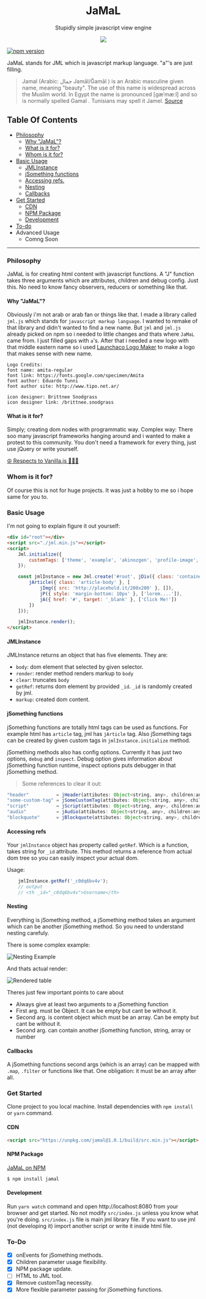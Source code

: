 <div align="center">
<h1>JaMaL</h1>
<p>Stupidly simple javascript view engine</p>
<img src="src/img/logo.png" />
</div>

[![npm version](https://badge.fury.io/js/jamal.svg)](https://badge.fury.io/js/jamal)

JaMaL stands for JML which is javascript markup language. "a"'s are just filling.

> Jamal (Arabic: جمال‎ Jamāl/Ǧamāl ) is an Arabic masculine given name, meaning "beauty". The use of this name is widespread across the Muslim world. In Egypt the name is pronounced [ɡæˈmæːl] and so is normally spelled Gamal . Tunisians may spell it Jamel. [Source](https://en.wikipedia.org/wiki/Jamal)


## Table Of Contents
* [Philosophy](#philosophy)
  * [Why "JaMaL"?](#why-jamal)
  * [What is it for?](#what-is-it-for)
  * [Whom is it for?](#whom-is-it-for)
* [Basic Usage](#basic-usage)
    * [JMLInstance](#jmlinstance)
    * [jSomething functions](#jsomething-functions)
    * [Accessing refs.](#accessing-refs)
    * [Nesting](#nesting)
    * [Callbacks](#callbacks)
* [Get Started](#get-started)
    * [CDN](#cdn)
    * [NPM Package](#npm-package)
    * [Development](#development)
* [To-do](#to-do)
* Advanced Usage
  * Comng Soon     

------

### Philosophy

JaMaL is for creating html content with javascript functions. A "J" function takes three arguments which are attributes, children and debug config. Just this. No need to know fancy observers, reducers or something like that. 

#### Why "JaMaL"?

Obviously i'm not arab or arab fan or things like that. I made a library called `jml.js` which stands for `javascript markup language`. I wanted to remake of that library and didn't wanted to find a new name. But `jml` and `jml.js` already picked on npm so i needed to little changes and thats where `JaMaL` came from. I just filled gaps with `a`'s. After that i needed a new logo with that middle eastern name so i used [Launchaco Logo Maker](http://launchaco.com/logo) to make a logo that makes sense with new name.

```
Logo Credits:
font name: amita-regular
font link: https://fonts.google.com/specimen/Amita
font author: Eduardo Tunni
font author site: http://www.tipo.net.ar/

icon designer: Brittnee Snodgrass
icon designer link: /brittnee.snodgrass
```

#### What is it for?

Simply; creating dom nodes with programmatic way. 
Complex way: There soo many javascript frameworks hanging around and i wanted to make a protest to this community. You don't need a framework for every thing, just use jQuery or write yourself.

[☮ Respects to Vanilla.js 💚💜💝](http://vanilla-js.com/)

### Whom is it for?

Of course this is not for huge projects. It was just a hobby to me so i hope same for you to.

### Basic Usage

I'm not going to explain figure it out yourself:

```html
<div id="root"></div>
<script src="./jml.min.js"></script>
<script>
    Jml.initialize({
        customTags: ['theme', 'example', 'akinozgen', 'profile-image', 'user-avatar']
    });

    const jmlInstance = new Jml.create('#root', jDiv({ class: 'container blog-post' }, [
        jArticle({ class: 'article-body' }, [
            jImg({ src: 'http://placehold.it/200x200' }, []),
            jP({ style: 'margin-bottom: 10px' }, ['lorem....']),
            jA({ href: '#', target: '_blank' }, ['Click Me!'])
        ])
    ]));

    jmlInstance.render();
</script>
```

#### JMLInstance

JMLInstance returns an object that has five elements. They are:
* `body`: dom element that selected by given selector.
* `render`: render method renders markup to `body`
* `clear`: truncates `body`
* `getRef`: returns dom element by provided `_id`. `_id` is randomly created by jml.
* `markup`: created dom content. 


#### jSomething functions

jSomething functions are totally html tags can be used as functions.
For example html has `article` tag, jml has `jArticle` tag. Also jSomething tags can be created by given custom tags in `jmlInstance.initialize` method.

jSomething methods also has config options. Currently it has just two options, `debug` and `inspect`.
Debug option gives information about jSomething function runtime, inspect options puts debugger in that jSomething method.

> Some references to clear it out:

```javascript
"header"          = jHeader(attibutes: Object<string, any>, children:any|jSomething);
"some-custom-tag" = jSomeCustomTag(attibutes: Object<string, any>, children:any|jSomething);
"script"          = jScript(attibutes: Object<string, any>, children:any|jSomething);
"audio"           = jAudio(attibutes: Object<string, any>, children:any|jSomething); 
"blockquote"      = jBlockquote(attibutes: Object<string, any>, children:any|jSomething); 
```

#### Accessing refs

Your `jmlInstance` object has property called `getRef`. Which is a function, takes string for `_id` attribute.
This method returns a reference from actual dom tree so you can easily inspect your actual dom.

Usage:
```javascript
    jmlInstance.getRef('_c0dq6bv4v');
    // output
    // <th _id="_c0dq6bv4v">Username</th>
```

#### Nesting

Everything is jSomething method, a jSomething method takes an argument which can be another jSomething method. So you need to understand nesting carefuly.

There is some complex example:

![Nesting Example](src/img/nesting.png)

And thats actual render:

![Rendered table](src/img/output.png)

Theres just few important points to care about
* Always give at least two arguments to a jSomething function
* First arg. must be Object. It can be empty but cant be without it.
* Second arg. is content object which must be an array. Can be empty but cant be without it.
* Second arg. can contain another jSomething function, string, array or number 

#### Callbacks

A jSomething functions second args (which is an array) can be mapped with `.map`, `.filter` or functions like that. One obligation: it must be an array after all.


### Get Started

Clone project to you local machine. Install dependencies with `npm install` or `yarn` command. 

#### CDN
```html
<script src="https://unpkg.com/jamal@1.0.1/build/src.min.js"></script>
```

#### NPM Package
[JaMaL on NPM](https://www.npmjs.com/package/jamal)
```bash
$ npm install jamal
```

#### Development

Run `yarn watch` command and open http://localhost:8080 from your browser and get started. No not modify `src/index.js` unless you know what you're doing. `src/index.js` file is main jml library file. If you want to use jml (not developing it) import another script or write it inside html file.

### To-Do

- [x] onEvents for jSomething methods.
- [x] Children parameter usage flexibility.
- [x] NPM package update.
- [ ] HTML to JML tool.
- [x] Remove customTag necessity.
- [x] More flexible parameter passing for jSomething functions.
